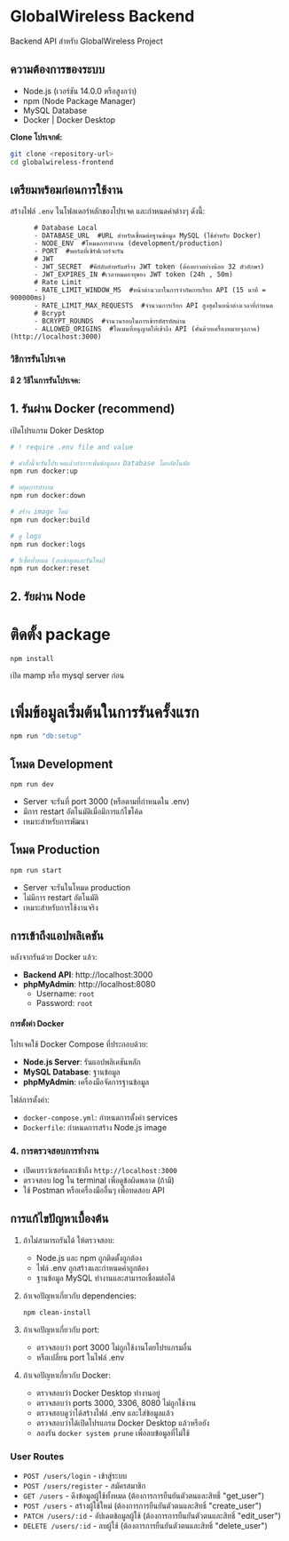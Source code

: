 # GlobalWireless Backend

Backend API สำหรับ GlobalWireless Project

## ความต้องการของระบบ

-   Node.js (เวอร์ชัน 14.0.0 หรือสูงกว่า)
-   npm (Node Package Manager)
-   MySQL Database
-   Docker | Docker Desktop

**Clone โปรเจกต์:**

```bash
git clone <repository-url>
cd globalwireless-frontend
```

## เตรียมพร้อมก่อนการใช้งาน

สร้างไฟล์ `.env` ในโฟลเดอร์หลักของโปรเจค และกำหนดค่าต่างๆ ดังนี้:

```env
      # Database Local
      - DATABASE_URL  #URL สำหรับเชื่อมต่อฐานข้อมูล MySQL (ใช้สำหรับ Docker)
      - NODE_ENV  #โหมดการทำงาน (development/production)
      - PORT  #พอร์ตที่เซิร์ฟเวอร์จะรัน
      # JWT
      - JWT_SECRET  #คีย์ลับสำหรับสร้าง JWT token (ต้องยาวอย่างน้อย 32 ตัวอักษร)
      - JWT_EXPIRES_IN #เวลาหมดอายุของ JWT token (24h , 50m)
      # Rate Limit
      - RATE_LIMIT_WINDOW_MS  #หน้าต่างเวลาในการจำกัดการเรียก API (15 นาที = 900000ms)
      - RATE_LIMIT_MAX_REQUESTS  #จำนวนการเรียก API สูงสุดในหน้าต่างเวลาที่กำหนด
      # Bcrypt
      - BCRYPT_ROUNDS  #จำนวนรอบในการเข้ารหัสรหัสผ่าน
      - ALLOWED_ORIGINS  #โดเมนที่อนุญาตให้เข้าถึง API (คั่นด้วยเครื่องหมายจุลภาค) (http://localhost:3000)
```

### วิธีการรันโปรเจค

#### มี 2 วิธีในการรันโปรเจค:

## 1. รันผ่าน Docker (recommend)

เปิดโปรแกรม Doker Desktop

```bash
# ! require .env file and value

# คำสั่งนี้จะรันโปรเจคแล้วทำการเพิ่มข้อมูลลง Database โดยอัตโนมัต
npm run docker:up

# หยุดการทำงาน
npm run docker:down

# สร้าง image ใหม่
npm run docker:build

# ดู logs
npm run docker:logs

# รีเซ็ตทั้งหมด (ลบข้อมูลและรันใหม่)
npm run docker:reset

```

## 2. รัยผ่าน Node

# ติดตั้ง package

```bash
npm install
```

เปิด mamp หรือ mysql server ก่อน

# เพิ่มข้อมูลเริ่มต้นในการรันครั้งแรก

```bash
npm run "db:setup"
```

## โหมด Development

```bash
npm run dev
```

-   Server จะรันที่ port 3000 (หรือตามที่กำหนดใน .env)
-   มีการ restart อัตโนมัติเมื่อมีการแก้ไขโค้ด
-   เหมาะสำหรับการพัฒนา

## โหมด Production

```bash
npm run start
```

-   Server จะรันในโหมด production
-   ไม่มีการ restart อัตโนมัติ
-   เหมาะสำหรับการใช้งานจริง

## การเข้าถึงแอปพลิเคชัน

หลังจากรันด้วย Docker แล้ว:

-   **Backend API**: http://localhost:3000
-   **phpMyAdmin**: http://localhost:8080
    -   Username: `root`
    -   Password: `root`

#### การตั้งค่า Docker

โปรเจคใช้ Docker Compose ที่ประกอบด้วย:

-   **Node.js Server**: รันแอปพลิเคชันหลัก
-   **MySQL Database**: ฐานข้อมูล
-   **phpMyAdmin**: เครื่องมือจัดการฐานข้อมูล

ไฟล์การตั้งค่า:

-   `docker-compose.yml`: กำหนดการตั้งค่า services
-   `Dockerfile`: กำหนดการสร้าง Node.js image

### 4. การตรวจสอบการทำงาน

-   เปิดเบราว์เซอร์และเข้าถึง `http://localhost:3000`
-   ตรวจสอบ log ใน terminal เพื่อดูข้อผิดพลาด (ถ้ามี)
-   ใช้ Postman หรือเครื่องมืออื่นๆ เพื่อทดสอบ API

## การแก้ไขปัญหาเบื้องต้น

1. ถ้าไม่สามารถรันได้ ให้ตรวจสอบ:

    - Node.js และ npm ถูกติดตั้งถูกต้อง
    - ไฟล์ .env ถูกสร้างและกำหนดค่าถูกต้อง
    - ฐานข้อมูล MySQL ทำงานและสามารถเชื่อมต่อได้

2. ถ้าเจอปัญหาเกี่ยวกับ dependencies:

    ```bash
    npm clean-install
    ```

3. ถ้าเจอปัญหาเกี่ยวกับ port:

    - ตรวจสอบว่า port 3000 ไม่ถูกใช้งานโดยโปรแกรมอื่น
    - หรือเปลี่ยน port ในไฟล์ .env

4. ถ้าเจอปัญหาเกี่ยวกับ Docker:
    - ตรวจสอบว่า Docker Desktop ทำงานอยู่
    - ตรวจสอบว่า ports 3000, 3306, 8080 ไม่ถูกใช้งาน
    - ตรวจสอบดูว่าได้สร้างไฟล์ .env และใส่ข้อมูลแล้ว
    - ตรวจสอบว่าได้เปิดโปรแกรม Docker Desktop แล้วหรือยัง
    - ลองรัน `docker system prune` เพื่อลบข้อมูลที่ไม่ใช้

### User Routes

-   `POST /users/login` - เข้าสู่ระบบ
-   `POST /users/register` - สมัครสมาชิก
-   `GET /users` - ดึงข้อมูลผู้ใช้ทั้งหมด (ต้องการการยืนยันตัวตนและสิทธิ์ "get_user")
-   `POST /users` - สร้างผู้ใช้ใหม่ (ต้องการการยืนยันตัวตนและสิทธิ์ "create_user")
-   `PATCH /users/:id` - อัปเดตข้อมูลผู้ใช้ (ต้องการการยืนยันตัวตนและสิทธิ์ "edit_user")
-   `DELETE /users/:id` - ลบผู้ใช้ (ต้องการการยืนยันตัวตนและสิทธิ์ "delete_user")

```

```
